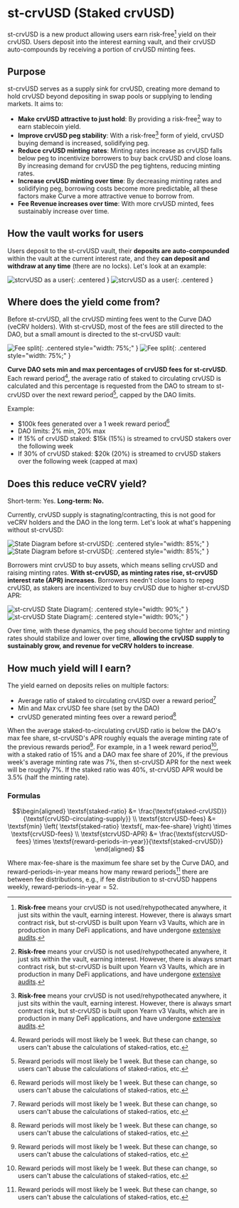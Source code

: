 <h1>st-crvUSD (Staked crvUSD)</h1>

st-crvUSD is a new product allowing users earn risk-free[^1] yield on their crvUSD. Users deposit into the interest earning vault, and their crvUSD auto-compounds by receiving a portion of crvUSD minting fees.

[^1]: **Risk-free** means your crvUSD is not used/rehypothecated anywhere, it just sits within the vault, earning interest.  However, there is always smart contract risk, but st-crvUSD is built upon Yearn v3 Vaults, which are in production in many DeFi applications, and have undergone [extensive audits](https://github.com/yearn/yearn-vaults-v3/tree/master/audits).

## **Purpose**

st-crvUSD serves as a supply sink for crvUSD, creating more demand to hold crvUSD beyond depositing in swap pools or supplying to lending markets. It aims to:

- **Make crvUSD attractive to just hold**: By providing a risk-free[^1] way to earn stablecoin yield.
- **Improve crvUSD peg stability**: With a risk-free[^1] form of yield, crvUSD buying demand is increased, solidifying peg.
- **Reduce crvUSD minting rates**: Minting rates increase as crvUSD falls below peg to incentivize borrowers to buy back crvUSD and close loans.  By increasing demand for crvUSD the peg tightens, reducing minting rates.
- **Increase crvUSD minting over time**: By decreasing minting rates and solidifying peg, borrowing costs become more predictable, all these factors make Curve a more attractive venue to borrow from.
- **Fee Revenue increases over time**: With more crvUSD minted, fees sustainably increase over time.

## **How the vault works for users**

Users deposit to the st-crvUSD vault, their **deposits are auto-compounded** within the vault at the current interest rate, and they **can deposit and withdraw at any time** (there are no locks).  Let's look at an example:

![stcrvUSD as a user](../images/stcrvusd/stcrvusd-as-a-user.svg#only-light){: .centered }
![stcrvUSD as a user](../images/stcrvusd/stcrvusd-as-a-user_dark.svg#only-dark){: .centered }

## **Where does the yield come from?**

Before st-crvUSD, all the crvUSD minting fees went to the Curve DAO (veCRV holders).  With st-crvUSD, most of the fees are still directed to the DAO, but a small amount is directed to the st-crvUSD vault:

![Fee split](../images/stcrvusd/stcrvusd_fee_split.svg#only-light){: .centered style="width: 75%;" }
![Fee split](../images/stcrvusd/stcrvusd_fee_split_dark.svg#only-dark){: .centered style="width: 75%;" }

**Curve DAO sets min and max percentages of crvUSD fees for st-crvUSD**. Each reward period[^2], the average ratio of staked to circulating crvUSD is calculated and this percentage is requested from the DAO to stream to st-crvUSD over the next reward period[^2], capped by the DAO limits.

[^2]: Reward periods will most likely be 1 week.  But these can change, so users can't abuse the calculations of staked-ratios, etc.

Example:

- $100k fees generated over a 1 week reward period[^2]
- DAO limits: 2% min, 20% max
- If 15% of crvUSD staked: $15k (15%) is streamed to crvUSD stakers over the following week
- If 30% of crvUSD staked: $20k (20%) is streamed to crvUSD stakers over the following week (capped at max)

## **Does this reduce veCRV yield?**

Short-term: Yes. **Long-term: No.**

Currently, crvUSD supply is stagnating/contracting, this is not good for veCRV holders and the DAO in the long term. Let's look at what's happening without st-crvUSD:

![State Diagram before st-crvUSD](../images/stcrvusd/current_crvusd_state_diagram.svg#only-light){: .centered style="width: 85%;" }
![State Diagram before st-crvUSD](../images/stcrvusd/current_crvusd_state_diagram_dark.svg#only-dark){: .centered style="width: 85%;" }

Borrowers mint crvUSD to buy assets, which means selling crvUSD and raising minting rates. **With st-crvUSD, as minting rates rise, st-crvUSD interest rate (APR) increases**. Borrowers needn't close loans to repeg crvUSD, as stakers are incentivized to buy crvUSD due to higher st-crvUSD APR:

![st-crvUSD State Diagram](../images/stcrvusd/stcrvusd_state_diagram.svg#only-light){: .centered style="width: 90%;" }
![st-crvUSD State Diagram](../images/stcrvusd/stcrvusd_state_diagram_dark.svg#only-dark){: .centered style="width: 90%;" }

Over time, with these dynamics, the peg should become tighter and minting rates should stabilize and lower over time, **allowing the crvUSD supply to sustainably grow, and revenue for veCRV holders to increase**.

## **How much yield will I earn?**

The yield earned on deposits relies on multiple factors:

- Average ratio of staked to circulating crvUSD over a reward period[^2]
- Min and Max crvUSD fee share (set by the DAO)
- crvUSD generated minting fees over a reward period[^2]

When the average staked-to-circulating crvUSD ratio is below the DAO's max fee share, st-crvUSD's APR roughly equals the average minting rate of the previous rewards period[^2].  For example, in a 1 week reward period[^2], with a staked ratio of 15% and a DAO max fee share of 20%, if the previous week's average minting rate was 7%, then st-crvUSD APR for the next week will be roughly 7%.  If the staked ratio was 40%, st-crvUSD APR would be 3.5% (half the minting rate).

### **Formulas**

$$\begin{aligned} 
\textsf{staked-ratio} &= \frac{\textsf{staked-crvUSD}}{\textsf{crvUSD-circulating-supply}} \\
\textsf{stcrvUSD-fees} &= \textsf{min} \left( \textsf{staked-ratio} \textsf{, max-fee-share} \right) \times \textsf{crvUSD-fees} \\
\textsf{stcrvUSD-APR} &= \frac{\textsf{stcrvUSD-fees} \times \textsf{reward-periods-in-year}}{\textsf{staked-crvUSD}}
\end{aligned}
$$

Where $\textsf{max-fee-share}$ is the maximum fee share set by the Curve DAO, and $\textsf{reward-periods-in-year}$ means how many reward periods[^2] there are between fee distributions, e.g., if fee distribution to st-crvUSD happens weekly, $\textsf{reward-periods-in-year}=52$.